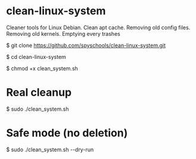 # clean-linux-system
Cleaner tools for Linux Debian. Clean apt cache. Removing old config files. Removing old kernels. Emptying every trashes

$ git clone https://github.com/spyschools/clean-linux-system.git

$ cd clean-linux-system

$ chmod +x clean_system.sh

# Real cleanup
$ sudo ./clean_system.sh          

# Safe mode (no deletion)
$ sudo ./clean_system.sh --dry-run 

